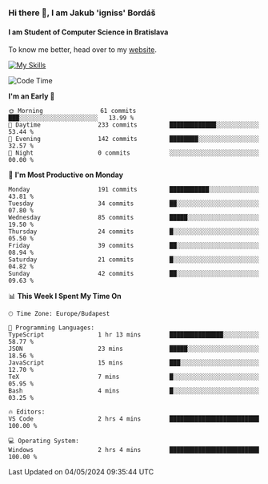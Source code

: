 ### Hi there 👋, I am Jakub 'igniss' Bordáš

#### I am Student of Computer Science in Bratislava
To know me better, head over to my [website](https://bordas.sk).

[![My Skills](https://skillicons.dev/icons?i=js,html,css,figma,svelte,java,kotlin,python,postgresql,typescript,nest,nodejs)](https://bordas.sk)


<!--START_SECTION:waka-->
![Code Time](http://img.shields.io/badge/Code%20Time-1%2C477%20hrs%2048%20mins-blue)

**I'm an Early 🐤** 

```text
🌞 Morning                61 commits          ███░░░░░░░░░░░░░░░░░░░░░░   13.99 % 
🌆 Daytime                233 commits         █████████████░░░░░░░░░░░░   53.44 % 
🌃 Evening                142 commits         ████████░░░░░░░░░░░░░░░░░   32.57 % 
🌙 Night                  0 commits           ░░░░░░░░░░░░░░░░░░░░░░░░░   00.00 % 
```
📅 **I'm Most Productive on Monday** 

```text
Monday                   191 commits         ███████████░░░░░░░░░░░░░░   43.81 % 
Tuesday                  34 commits          ██░░░░░░░░░░░░░░░░░░░░░░░   07.80 % 
Wednesday                85 commits          █████░░░░░░░░░░░░░░░░░░░░   19.50 % 
Thursday                 24 commits          █░░░░░░░░░░░░░░░░░░░░░░░░   05.50 % 
Friday                   39 commits          ██░░░░░░░░░░░░░░░░░░░░░░░   08.94 % 
Saturday                 21 commits          █░░░░░░░░░░░░░░░░░░░░░░░░   04.82 % 
Sunday                   42 commits          ██░░░░░░░░░░░░░░░░░░░░░░░   09.63 % 
```


📊 **This Week I Spent My Time On** 

```text
🕑︎ Time Zone: Europe/Budapest

💬 Programming Languages: 
TypeScript               1 hr 13 mins        ███████████████░░░░░░░░░░   58.77 % 
JSON                     23 mins             █████░░░░░░░░░░░░░░░░░░░░   18.56 % 
JavaScript               15 mins             ███░░░░░░░░░░░░░░░░░░░░░░   12.70 % 
TeX                      7 mins              █░░░░░░░░░░░░░░░░░░░░░░░░   05.95 % 
Bash                     4 mins              █░░░░░░░░░░░░░░░░░░░░░░░░   03.25 % 

🔥 Editors: 
VS Code                  2 hrs 4 mins        █████████████████████████   100.00 % 

💻 Operating System: 
Windows                  2 hrs 4 mins        █████████████████████████   100.00 % 
```


 Last Updated on 04/05/2024 09:35:44 UTC
<!--END_SECTION:waka-->
